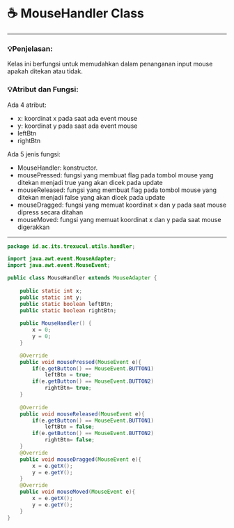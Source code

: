 # ☕️ MouseHandler Class

****
### 💡Penjelasan:
Kelas ini berfungsi untuk memudahkan dalam penanganan input mouse apakah ditekan atau tidak.

### 💡Atribut dan Fungsi:
Ada 4 atribut:   
- x: koordinat x pada saat ada event mouse
- y: koordinat y pada saat ada event mouse
- leftBtn
- rightBtn

Ada 5 jenis fungsi:
- MouseHandler: konstructor.
- mousePressed: fungsi yang membuat flag pada tombol mouse yang ditekan menjadi true yang akan dicek pada update
- mouseReleased: fungsi yang membuat flag pada tombol mouse yang ditekan menjadi false yang akan dicek pada update
- mouseDragged: fungsi yang memuat koordinat x dan y pada saat mouse dipress secara ditahan
- mouseMoved: fungsi yang memuat koordinat x dan y pada saat mouse digerakkan

****
```java
package id.ac.its.trexucul.utils.handler;

import java.awt.event.MouseAdapter;
import java.awt.event.MouseEvent;

public class MouseHandler extends MouseAdapter {
	
	public static int x;
	public static int y;
	public static boolean leftBtn;
	public static boolean rightBtn;
	
	public MouseHandler() {
		x = 0;
		y = 0;
	}

	@Override
	public void mousePressed(MouseEvent e){
		if(e.getButton() == MouseEvent.BUTTON1)
			leftBtn = true;
		if(e.getButton() == MouseEvent.BUTTON2)
			rightBtn= true;
	}
	
	@Override
	public void mouseReleased(MouseEvent e){
		if(e.getButton() == MouseEvent.BUTTON1)
			leftBtn = false;
		if(e.getButton() == MouseEvent.BUTTON2)
			rightBtn= false;
	}
	@Override
	public void mouseDragged(MouseEvent e){
		x = e.getX();
		y = e.getY();
	}
	@Override
	public void mouseMoved(MouseEvent e){
		x = e.getX();
		y = e.getY();
	}
}
```
